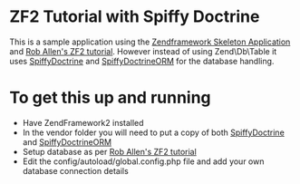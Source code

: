ZF2 Tutorial with Spiffy Doctrine
=================================

This is a sample application using the [Zendframework Skeleton Application](https://github.com/zendframework/ZendSkeletonApplication) and [Rob Allen's ZF2 tutorial](http://akrabat.com/getting-started-with-zend-framework-2/). However instead of using Zend\Db\Table it uses [SpiffyDoctrine](https://github.com/SpiffyJr/SpiffyDoctrine) and [SpiffyDoctrineORM](https://github.com/SpiffyJr/SpiffyDoctrineORM) for the database handling.

To get this up and running
==========================

- Have ZendFramework2 installed
- In the vendor folder you will need to put a copy of both [SpiffyDoctrine](https://github.com/SpiffyJr/SpiffyDoctrine) and [SpiffyDoctrineORM](https://github.com/SpiffyJr/SpiffyDoctrineORM)
- Setup database as per [Rob Allen's ZF2 tutorial](http://akrabat.com/getting-started-with-zend-framework-2/)
- Edit the config/autoload/global.config.php file and add your own database connection details


